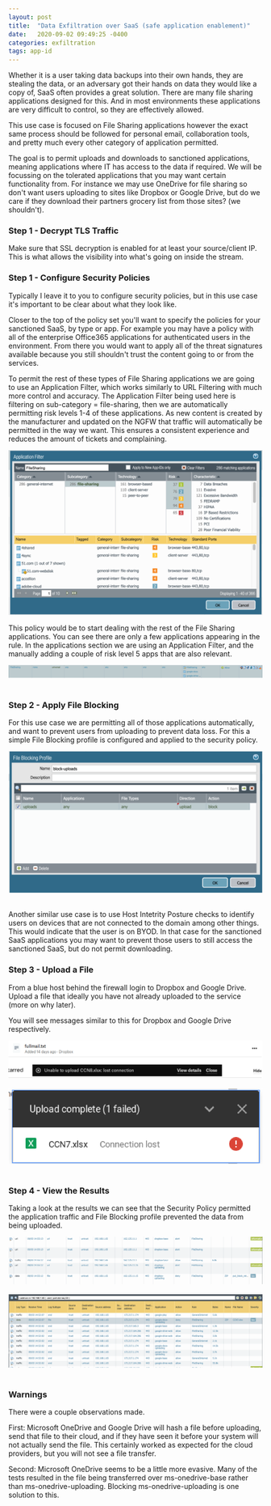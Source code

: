 ```yaml
---
layout: post
title:  "Data Exfiltration over SaaS (safe application enablement)"
date:   2020-09-02 09:49:25 -0400
categories: exfiltration 
tags: app-id
---
```

<p>
Whether it is a user taking data backups into their own hands, they are stealing the data, or an adversary got their hands on data they would like a copy of, SaaS often provides a great solution. There are many file sharing applications designed for this. And in most environments these applications are very difficult to control, so they are effectively allowed. 
</p>

<p>
This use case is focused on File Sharing applications however the exact same process should be followed for personal email, collaboration tools, and pretty much every other category of application permitted.
</p>

<p>
The goal is to permit uploads and downloads to sanctioned applications, meaning applications where IT has access to the data if required. We will be focussing on the tolerated applications that you may want certain functionality from. For instance we may use OneDrive for file sharing so don't want users uploading to sites like Dropbox or Google Drive, but do we care if they download their partners grocery list from those sites? (we shouldn't).
</p>

<h3>Step 1 - Decrypt TLS Traffic</h3>

<p>
Make sure that SSL decryption is enabled for at least your source/client IP. This is what allows the visibility into what's going on inside the stream.
</p>

<h3>Step 1 - Configure Security Policies</h3>

<p>
Typically I leave it to you to configure security policies, but in this use case it's important to be clear about what they look like.
</p>

<p>
Closer to the top of the policy set you'll want to specify the policies for your sanctioned SaaS, by type or app. For example you may have a policy with all of the enterprise Office365 applications for authenticated users in the environment. From there you would want to apply all of the threat signatures available because you still shouldn't trust the content going to or from the services.
</p>

<p>
To permit the rest of these types of File Sharing applications we are going to use an Application Filter, which works similarly to URL Filtering with much more control and accuracy. The Application Filter being used here is filtering on sub-category = file-sharing, then we are automatically permitting risk levels 1-4 of these applications. As new content is created by the manufacturer and updated on the NGFW that traffic will automatically be permitted in the way we want. This ensures a consistent experience and reduces the amount of tickets and complaining.
</p>

<img src="/images/appid-exfiltration-saasfilter.png">

<p>
This policy would be to start dealing with the rest of the File Sharing applications. You can see there are only a few applications appearing in the rule. In the applications section we are using an Application Filter, and the manually adding a couple of risk level 5 apps that are also relevant.
</p>

<img src="/images/appid-exfiltration-saaspolicy.png">
<br>
<br>

<h3>Step 2 - Apply File Blocking</h3>

<p>
For this use case we are permitting all of those applications automatically, and want to prevent users from uploading to prevent data loss. For this a simple File Blocking profile is configured and applied to the security policy.
</p>

<img src="/images/appid-exfiltration-saasfileblocking.png">
<br>
<br>

<p>
Another similar use case is to use Host Intetrity Posture checks to identify users on devices that are not connected to the domain among other things. This would indicate that the user is on BYOD. In that case for the sanctioned SaaS applications you may want to prevent those users to still access the sanctioned SaaS, but do not permit downloading.
</p>


<h3>Step 3 - Upload a File</h3>

<p>
From a blue host behind the firewall login to Dropbox and Google Drive. Upload a file that ideally you have not already uploaded to the service (more on why later).
</p>

<p>
You will see messages similar to this for Dropbox and Google Drive respectively.
</p>

<img src="/images/appid-exfiltration-saasdropboxblock.png">
<br>
<br>
<img src="/images/appid-exfiltration-saagoogledriveblock.png">
<br>
<br>


<h3>Step 4 - View the Results</h3>

<p>
Taking a look at the results we can see that the Security Policy permitted the application traffic and File Blocking profile prevented the data from being uploaded.
</p>

<img src="/images/appid-exfiltration-saasdropboxupload.png">
<br>
<br>
<img src="/images/appid-exfiltration-saasgoogledriveupload.png" alt="ngfw">
<br>
<br>


<h3>Warnings</h3>

<p>
There were a couple observations made.
</p>

<p>
First: Microsoft OneDrive and Google Drive will hash a file before uploading, send that file to their cloud, and if they have seen it before your system will not actually send the file. This certainly worked as expected for the cloud providers, but you will not see a file transfer.
</p>

<p>
Second: Microsoft OneDrive seems to be a little more evasive. Many of the tests resulted in the file being transferred over ms-onedrive-base rather than ms-onedrive-uploading. Blocking ms-onedrive-uploading is one solution to this.
</p>


